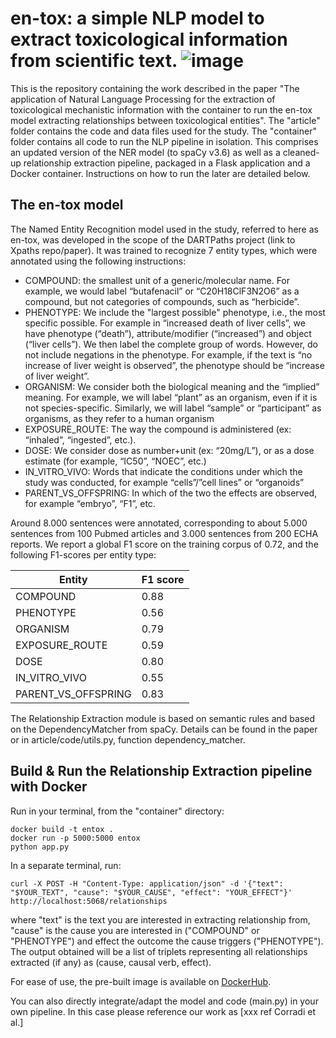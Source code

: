# en-tox: a simple NLP model to extract toxicological information from scientific text. ![image](https://github.com/ontox-project/en-tox/assets/7207440/578363a3-1d4c-4567-b282-24c76d736a14)


This is the repository containing the work described in the paper "The application of Natural Language Processing for the extraction of toxicological mechanistic information with the container to run the en-tox model extracting relationships between toxicological entities". The "article" folder contains the code  and data files used for the study. The "container" folder contains all code to run the NLP pipeline in isolation. This comprises an updated version of the NER model (to spaCy v3.6) as well as a cleaned-up relationship extraction pipeline, packaged in a Flask application and a Docker container. Instructions on how to run the later are detailed below.

## The en-tox model

The Named Entity Recognition model used in the study, referred to here as en-tox, was developed in the scope of the DARTPaths project (link to Xpaths repo/paper). It was trained to recognize 7 entity types, which were annotated using the following instructions:
* COMPOUND: the smallest unit of a generic/molecular name. For example, we would label “butafenacil” or “C20H18ClF3N2O6” as a compound, but not categories of compounds, such as “herbicide”.
* PHENOTYPE: We include the "largest possible" phenotype, i.e., the most specific possible. For example in “increased death of liver cells”, we have phenotype (“death”), attribute/modifier (“increased”) and object (“liver cells”). We then label the complete group of words. However, do not include negations in the phenotype. For example, if the text is “no increase of liver weight is observed”, the phenotype should be “increase of liver weight”.
* ORGANISM: We consider both the biological meaning and the “implied” meaning. For example, we will label “plant” as an organism, even if it is not species-specific. Similarly, we will label “sample” or “participant” as organisms, as they refer to a human organism
* EXPOSURE_ROUTE: The way the compound is administered (ex: “inhaled”, “ingested”, etc.).
* DOSE: We consider dose as number+unit (ex: “20mg/L”), or as a dose estimate (for example, “IC50”, “NOEC”, etc.)
* IN_VITRO_VIVO: Words that indicate the conditions under which the study was conducted, for example “cells”/”cell lines” or “organoids”
* PARENT_VS_OFFSPRING: In which of the two the effects are observed, for example “embryo”, “F1”, etc.

Around 8.000 sentences were annotated, corresponding to about 5.000 sentences from 100 Pubmed articles and 3.000 sentences from 200 ECHA reports.
We report a global F1 score  on the training corpus of 0.72, and the following F1-scores per entity type:

| Entity              | F1 score |
| ------------------- | -------- |
| COMPOUND            | 0.88     |
| PHENOTYPE           | 0.56     |
| ORGANISM            | 0.79     |
| EXPOSURE_ROUTE      | 0.59     |
| DOSE                | 0.80     |
| IN_VITRO_VIVO       | 0.55     |
| PARENT_VS_OFFSPRING | 0.83     |

The Relationship Extraction module is based on semantic rules and based on the DependencyMatcher from spaCy. Details can be found in the paper or in article/code/utils.py, function dependency_matcher.

## Build & Run the Relationship Extraction pipeline with Docker

Run in your terminal, from the "container" directory:

```
docker build -t entox .
docker run -p 5000:5000 entox
python app.py
```

In a separate terminal, run:

```
curl -X POST -H "Content-Type: application/json" -d '{"text": "$YOUR_TEXT", "cause": "$YOUR_CAUSE", "effect": "YOUR_EFFECT"}' http://localhost:5068/relationships
```

where "text" is the text you are interested in extracting relationship from, "cause" is the cause you are interested in ("COMPOUND" or "PHENOTYPE") and effect the outcome the cause triggers ("PHENOTYPE").
The output obtained will be a list of triplets representing all relationships extracted (if any) as (cause, causal verb, effect).

For ease of use, the pre-built image is available on [DockerHub](https://hub.docker.com/repository/docker/marieco/entox/general).

You can also directly integrate/adapt the model and code (main.py) in your own pipeline. In this case please reference our work as [xxx ref Corradi et al.]
